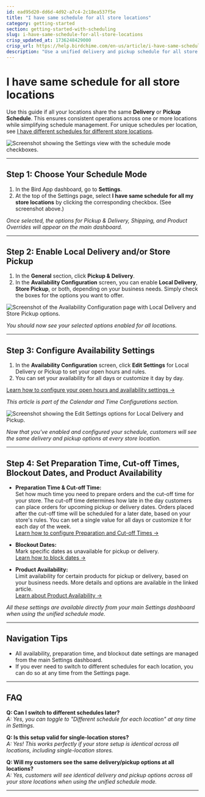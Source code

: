 ```yaml
---
id: ead95d20-dd6d-4d92-a7c4-2c18ea537f5e
title: "I have same schedule for all store locations"
category: getting-started
section: getting-started-with-scheduling
slug: i-have-same-schedule-for-all-store-locations
crisp_updated_at: 1736248429000
crisp_url: https://help.birdchime.com/en-us/article/i-have-same-schedule-for-all-store-locations-13ukhrg/
description: "Use a unified delivery and pickup schedule for all store locations in Bird App. Step-by-step setup for merchants on Shopify."
---
```


# I have same schedule for all store locations

Use this guide if all your locations share the same **Delivery** or **Pickup Schedule**. This ensures consistent operations across one or more locations while simplifying schedule management. For unique schedules per location, see [I have different schedules for different store locations](https://help.birdchime.com/en-us/article/i-have-different-schedule-for-different-store-locations-1f6j2p0/).

![Screenshot showing the Settings view with the schedule mode checkboxes.](https://storage.crisp.chat/users/helpdesk/website/ca826b447482b000/screenshot-2024-12-16-074117_m9ctr8.png)

---

## Step 1: Choose Your Schedule Mode

1. In the Bird App dashboard, go to **Settings**.
2. At the top of the Settings page, select **I have same schedule for all my store locations** by clicking the corresponding checkbox. (See screenshot above.)

*Once selected, the options for Pickup & Delivery, Shipping, and Product Overrides will appear on the main dashboard.*

---

## Step 2: Enable Local Delivery and/or Store Pickup

1. In the **General** section, click **Pickup & Delivery**.
2. In the **Availability Configuration** screen, you can enable **Local Delivery**, **Store Pickup**, or both, depending on your business needs. Simply check the boxes for the options you want to offer.

![Screenshot of the Availability Configuration page with Local Delivery and Store Pickup options.](https://storage.crisp.chat/users/helpdesk/website/ca826b447482b000/screenshot-2024-12-16-074401_1n49qgu.png)

*You should now see your selected options enabled for all locations.*

---

## Step 3: Configure Availability Settings

1. In the **Availability Configuration** screen, click **Edit Settings** for Local Delivery or Pickup to set your open hours and rules.
2. You can set your availability for all days or customize it day by day.

[Learn how to configure your open hours and availability settings →](https://help.birdchime.com/en-us/article/configure-availability-settings-199dozz/)

*This article is part of the Calendar and Time Configurations section.*

![Screenshot showing the Edit Settings options for Local Delivery and Pickup.](image-url-3)

*Now that you've enabled and configured your schedule, customers will see the same delivery and pickup options at every store location.*

---

## Step 4: Set Preparation Time, Cut-off Times, Blockout Dates, and Product Availability

- **Preparation Time & Cut-off Time:**  
  Set how much time you need to prepare orders and the cut-off time for your store. The cut-off time determines how late in the day customers can place orders for upcoming pickup or delivery dates. Orders placed after the cut-off time will be scheduled for a later date, based on your store's rules. You can set a single value for all days or customize it for each day of the week.  
  [Learn how to configure Preparation and Cut-off Times →](https://help.birdchime.com/en-us/article/configure-order-preparation-times-1b43s8n/)

- **Blockout Dates:**  
  Mark specific dates as unavailable for pickup or delivery.  
  [Learn how to block dates →](https://help.birdchime.com/en-us/article/how-to-block-dates-from-calendar-tllghq/)

- **Product Availability:**  
  Limit availability for certain products for pickup or delivery, based on your business needs. More details and options are available in the linked article.  
  [Learn about Product Availability →](https://help.birdchime.com/en-us/article/block-shipping-local-delivery-pickup-using-applicable-products-1fzgo08/)

*All these settings are available directly from your main Settings dashboard when using the unified schedule mode.*



---

## Navigation Tips

- All availability, preparation time, and blockout date settings are managed from the main Settings dashboard.
- If you ever need to switch to different schedules for each location, you can do so at any time from the Settings page.

---

## FAQ

**Q: Can I switch to different schedules later?**  
*A: Yes, you can toggle to "Different schedule for each location" at any time in Settings.*

**Q: Is this setup valid for single-location stores?**  
*A: Yes! This works perfectly if your store setup is identical across all locations, including single-location stores.*


**Q: Will my customers see the same delivery/pickup options at all locations?**  
*A: Yes, customers will see identical delivery and pickup options across all your store locations when using the unified schedule mode.*



---


